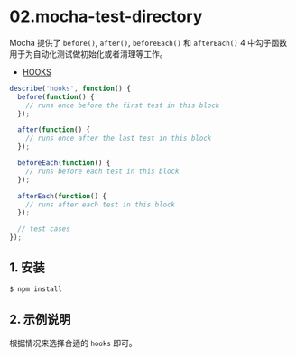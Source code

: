 # 02.mocha-test-directory

Mocha 提供了 `before()`, `after()`, `beforeEach()` 和 `afterEach()` 4 中勾子函数用于为自动化测试做初始化或者清理等工作。

- [HOOKS](https://mochajs.org/#hooks)

```js
describe('hooks', function() {
  before(function() {
    // runs once before the first test in this block
  });

  after(function() {
    // runs once after the last test in this block
  });

  beforeEach(function() {
    // runs before each test in this block
  });

  afterEach(function() {
    // runs after each test in this block
  });

  // test cases
});
```

## 1. 安装

```bash
$ npm install
```

## 2. 示例说明

根据情况来选择合适的 `hooks` 即可。